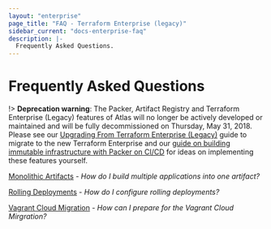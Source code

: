 ```yaml
---
layout: "enterprise"
page_title: "FAQ - Terraform Enterprise (legacy)"
sidebar_current: "docs-enterprise-faq"
description: |-
  Frequently Asked Questions.
---
```


# Frequently Asked Questions

!> **Deprecation warning**: The Packer, Artifact Registry and Terraform Enterprise (Legacy) features of Atlas will no longer be actively developed or maintained and will be fully decommissioned on Thursday, May 31, 2018. Please see our [Upgrading From Terraform Enterprise (Legacy)](/docs/enterprise/upgrade/index.html) guide to migrate to the new Terraform Enterprise and our [guide on building immutable infrastructure with Packer on CI/CD](https://www.packer.io/guides/packer-on-cicd/) for ideas on implementing these features yourself.

[Monolithic Artifacts](/docs/enterprise-legacy/faq/monolithic-artifacts.html) - *How do I build multiple applications into one artifact?*

[Rolling Deployments](/docs/enterprise-legacy/faq/rolling-deployments.html) - *How do I configure rolling deployments?*

[Vagrant Cloud Migration](/docs/enterprise-legacy/faq/vagrant-cloud-migration.html) - *How can I prepare for the Vagrant Cloud Mirgration?*
